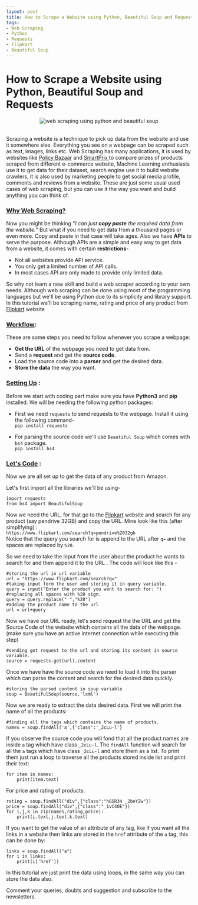 ```yaml
---
layout: post
title: How to Scrape a Website using Python, Beautiful Soup and Requests  
tags:
- Web Scraping
- Python
- Requests
- Flipkart
- Beautiful Soup
---
```


# How to Scrape a Website using Python, Beautiful Soup and Requests

<center><img class="img-responsive" src="{{site.baseurl}}static/blog_images/webscraping.gif" alt="web scraping using python and beautiful soup"></center><br>

Scraping a website is a technique to pick up data from the website and use it somewhere else. Everything you see on a webpage can be scraped such as text, images, links etc. Web Scraping has many applications, it is used by websites like <a href="https://www.policybazaar.com/" target="_blank">Policy Bazaar</a> and <a href="https://www.smartprix.com/" target="_blank">SmartPrix </a> to compare prizes of products scraped from different e-commerce website, Machine Learning enthusiasts use it to get data for their dataset, search engine use it to build website crawlers, it is also used by marketing people to get social media profile, comments and reviews from a website. These are just some usual used cases of web scraping, but you can use it the way you want and build anything you can think of.

### <u>Why Web Scraping?</u>
Now you might be thinking "*I can just **copy paste** the required data from the website.*" But what if you need to get data from a thousand pages or even more. Copy and paste in that case will take ages. Also we have **APIs** to serve the purpose. Although APIs are a simple and easy way to get data from a website, it comes with certain **restrictions**-
- Not all websites provide API service.
- You only get a limited number of API calls.
- In most cases API are only made to provide only limited data.

So why not learn a new skill and build a web scraper according to your own needs. Although web scraping can be done using most of the programming languages but we'll be using Python due to its simplicity and library support.
In this tutorial we'll be scraping name, rating and price of any product from [Flipkart](https://www.flipkart.com/) website
### <u>Workflow</u>:
These are some steps you need to follow whenever you scrape a webpage:
- **Get the URL** of the webpage you need to get data from.
- Send a **request** and get the **source code**.
- Load the source code into a **parser** and get the desired data.
- **Store the data** the way you want.

### <u>Setting Up</u> :
Before we start with coding part make sure you have **Python3** and **pip** installed. We will be needing the following python packages:

 - First we need `requests` to send requests to the webpage. Install it using the following command- <br>
 ``` pip install requests ```

- For parsing the source code we'll use `Beautiful Soup` which comes with `bs4` package.<br>
```pip install bs4```


### <u>Let's Code</u> :
Now we are all set up to get the data of any product from Amazon.

Let's first import all the libraries we'll be using-
```
import requests
from bs4 import BeautifulSoup
```

Now we need the URL, for that go to the <a href="https://www.flipkart.com/" target="_blank">Flipkart</a> website and search for any product (say pendrive 32GB) and copy the URL. Mine look like this (after simplifying) :<br>```https://www.flipkart.com/search?q=pendrive%2032gb```<br>
Notice that the query you search for is append to the URL after `q=` and the spaces are replaced by `%20`.

So we need to take the input from the user about the product he wants to search for and then append it to the URL . The code will look like this -
```
#storing the url in url variable 
url = "https://www.flipkart.com/search?q="
#taking input form the user and storing it in query variable.
query = input("Enter the product you want to search for: ")
#replacing all spaces with %20 sign.
query = query.replace(" ","%20")
#adding the product name to the url
url = url+query
``` 

Now we have our URL ready, let's send request the the URL and get the Source Code of the website which contains all the data of the webpage. (make sure you have an active internet connection while executing this step)
```
#sending get request to the url and storing its content in source variable.
source = requests.get(url).content
```

Once we have have the source code we need to load it into the parser which can parse the content and search for the desired data quickly.
```
#storing the parsed content in soup variable
soup = BeautifulSoup(source,'lxml')
```

Now we are ready to extract the data desired data. First we will print the name of all the products: 
```
#finding all the tags which contains the name of products.
names = soup.findAll('a',{'class':'_2cLu-l'}
```
If you observe the source code you will fond that all the product names are inside `a` tag which have class `_2cLu-l`. The `findAll` function will search for all the `a` tags which have class `_2cLu-l` and store them as a list. 
To print them just run a loop to traverse all the products stored inside list and print their text:
```
for item in names:
	print(item.text)
```
For price and rating of products:
```
rating = soup.findAll("div",{"class":"hGSR34 _2beYZw"})
price = soup.findAll("div",{"class":"_1vC4OE"})
for i,j,k in zip(names,rating,price):
	print(i.text,j.text,k.text)
```
If you want to get the value of an attribute of any tag, like if you want all the links in a website then links are stored in the `href` attribute of the `a` tag, this can be done by:
```
links = soup.findAll("a")
for i in links:
	print(i['href'])
```

In this tutorial we just print the data using loops, in the same way you can store the data also.

Comment your queries, doubts and suggestion and subscribe to the newsletters.
